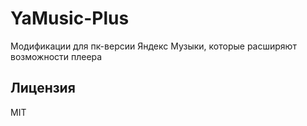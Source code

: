 # YaMusic-Plus

Модификации для пк-версии Яндекс Музыки, которые расширяют возможности плеера

## Лицензия

MIT